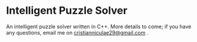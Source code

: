 # Intelligent Puzzle Solver
An intelligent puzzle solver written in C++. More details to come; if you have any questions, email me on cristianniculae29@gmail.com .
